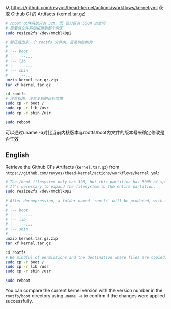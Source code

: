 从 https://github.com/revyos/thead-kernel/actions/workflows/kernel.yml 获取 Github CI 的 Artifacts (kernel.tar.gz)

```bash
# /boot 文件系统只有 32M，而 该分区有 500M 的空间
# 需要将文件系统拓展到整个分区
sudo resize2fs /dev/mmcblk0p2

# 解压后出来一个 rootfs 文件夹，目录树结构为：
# .
# |-- boot
# |   |--...
# |-- lib
# |   |--...
# |-- sbin
#     |--...
unzip kernel.tar.gz.zip
tar xf kernel.tar.gz

cd rootfs
# 注意权限，注意复制的目标位置
sudo cp -r boot /
sudo cp -r lib /usr
sudo cp -r sbin /usr

sudo reboot
```

可以通过uname -a对比当前内核版本与rootfs/boot内文件的版本号来确定修改是否生效

## English

Retrieve the Github CI's Artifacts (`kernel.tar.gz`) from `https://github.com/revyos/thead-kernel/actions/workflows/kernel.yml`:

```bash
# The /boot filesystem only has 32M, but this partition has 500M of space.
# It's necessary to expand the filesystem to the entire partition.
sudo resize2fs /dev/mmcblk0p2

# After decompression, a folder named 'rootfs' will be produced, with a directory structure as:
# .
# |-- boot
# |   |--...
# |-- lib
# |   |--...
# |-- sbin
#     |--...
unzip kernel.tar.gz.zip
tar xf kernel.tar.gz

cd rootfs
# Be mindful of permissions and the destination where files are copied.
sudo cp -r boot /
sudo cp -r lib /usr
sudo cp -r sbin /usr

sudo reboot
```

You can compare the current kernel version with the version number in the `rootfs/boot` directory using `uname -a` to confirm if the changes were applied successfully.